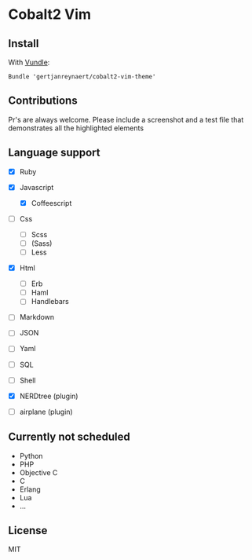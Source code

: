 Cobalt2 Vim
===========

Install
-------

With [Vundle](https://github.com/gmarik/vundle):

    Bundle 'gertjanreynaert/cobalt2-vim-theme'

Contributions
-------------

Pr's are always welcome. Please include a screenshot and a test file that
demonstrates all the highlighted elements

Language support
----------------

- [x] Ruby
- [x] Javascript
  - [x] Coffeescript

- [ ] Css
  - [ ] Scss
  - [ ] (Sass)
  - [ ] Less

- [x] Html
  - [ ] Erb
  - [ ] Haml
  - [ ] Handlebars

- [ ] Markdown
- [ ] JSON
- [ ] Yaml
- [ ] SQL
- [ ] Shell

- [x] NERDtree (plugin)
- [ ] airplane (plugin)

Currently not scheduled
-----------------------

- Python
- PHP
- Objective C
- C
- Erlang
- Lua
- ...

License
-------

MIT
